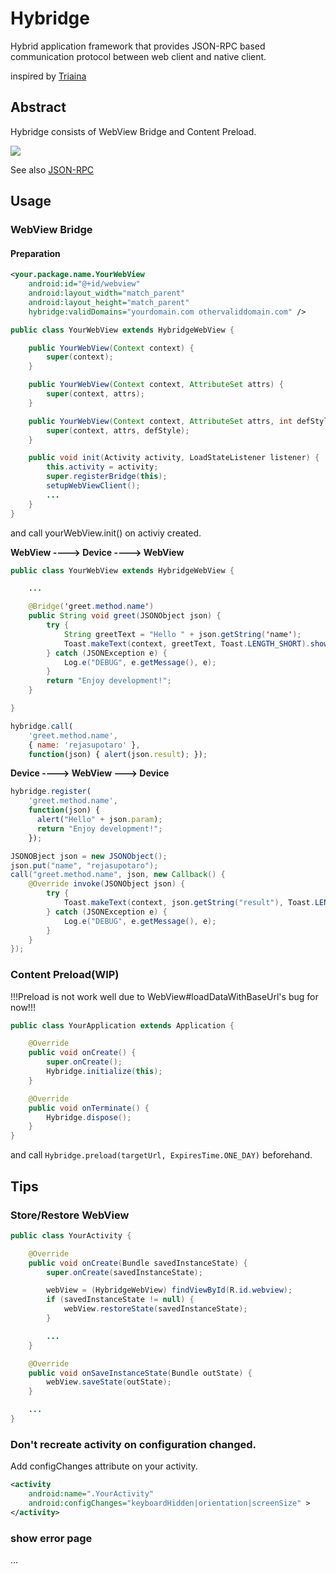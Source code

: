 # Hybridge
Hybrid application framework that provides JSON-RPC based communication protocol between web client and native client.

inspired by [Triaina](https://github.com/mixi-inc/triaina)

## Abstract
Hybridge consists of WebView Bridge and Content Preload.

![](https://raw.github.com/takiguchi0817/Hybridge/master/abstract.jpg)

See also [JSON-RPC](http://json-rpc.org/)

## Usage
### WebView Bridge
#### Preparation
```xml
<your.package.name.YourWebView
    android:id="@+id/webview"
    android:layout_width="match_parent"
    android:layout_height="match_parent"
    hybridge:validDomains="yourdomain.com othervaliddomain.com" />
```

```java
public class YourWebView extends HybridgeWebView {

    public YourWebView(Context context) {
        super(context);
    }

    public YourWebView(Context context, AttributeSet attrs) {
        super(context, attrs);
    }

    public YourWebView(Context context, AttributeSet attrs, int defStyle) {
        super(context, attrs, defStyle);
    }

    public void init(Activity activity, LoadStateListener listener) {
        this.activity = activity;
        super.registerBridge(this);
        setupWebViewClient();
        ...
    }
}
```

and call yourWebView.init() on activiy created.

**WebView ----> Device ----> WebView**
```java
public class YourWebView extends HybridgeWebView {

    ...

    @Bridge('greet.method.name')
    public String void greet(JSONObject json) {
        try {
            String greetText = "Hello " + json.getString('name');
            Toast.makeText(context, greetText, Toast.LENGTH_SHORT).show();
        } catch (JSONException e) {
            Log.e("DEBUG", e.getMessage(), e);
        }
        return "Enjoy development!";
    }

}
```

```javascript
hybridge.call(
    'greet.method.name',
    { name: 'rejasupotaro' },
    function(json) { alert(json.result); });
```

**Device ----> WebView ---> Device**
```javascript
hybridge.register(
    'greet.method.name',
    function(json) {
      alert("Hello" + json.param);
      return "Enjoy development!";
    });
```

```java
JSONOBject json = new JSONObject();
json.put("name", "rejasupotaro");
call("greet.method.name", json, new Callback() {
    @Override invoke(JSONObject json) {
        try {
            Toast.makeText(context, json.getString("result"), Toast.LENGTH_SHORT).show();
        } catch (JSONException e) {
            Log.e("DEBUG", e.getMessage(), e);
        }
    }
});
```

### Content Preload(WIP)
!!!Preload is not work well due to WebView#loadDataWithBaseUrl's bug for now!!!
```java
public class YourApplication extends Application {

    @Override
    public void onCreate() {
        super.onCreate();
        Hybridge.initialize(this);
    }

    @Override
    public void onTerminate() {
        Hybridge.dispose();
    }
}
```

and call ```Hybridge.preload(targetUrl, ExpiresTime.ONE_DAY)``` beforehand.

## Tips
### Store/Restore WebView
```java
public class YourActivity {

    @Override
    public void onCreate(Bundle savedInstanceState) {
        super.onCreate(savedInstanceState);

        webView = (HybridgeWebView) findViewById(R.id.webview);
        if (savedInstanceState != null) {
            webView.restoreState(savedInstanceState);
        }

        ...
    }

    @Override
    public void onSaveInstanceState(Bundle outState) {
        webView.saveState(outState);
    }

    ...
}
```

### Don't recreate activity on configuration changed.
Add configChanges attribute on your activity.

```xml
<activity
    android:name=".YourActivity"
    android:configChanges="keyboardHidden|orientation|screenSize" >
</activity>
```

### show error page
...
